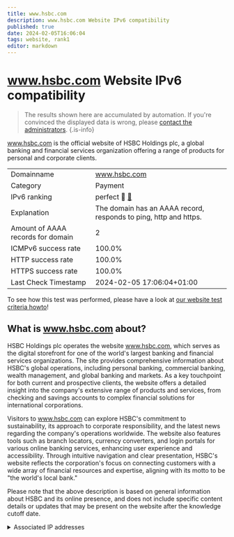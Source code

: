 ```yaml
---
title: www.hsbc.com
description: www.hsbc.com Website IPv6 compatibility
published: true
date: 2024-02-05T16:06:04
tags: website, rank1
editor: markdown
---
```


# www.hsbc.com Website IPv6 compatibility

> The results shown here are accumulated by automation. If you're convinced the displayed data is wrong, please [contact the administrators](/howto/chat). 
{.is-info}

www.hsbc.com is the official website of HSBC Holdings plc, a global banking and financial services organization offering a range of products for personal and corporate clients.


|   |   |
| - | - |
| Domainname | www.hsbc.com
| Category | Payment |
| IPv6 ranking | perfect :1st_place_medal: [🔗](/howto/ranking) |
| Explanation | The domain has an AAAA record, responds to ping, http and https. |
| Amount of AAAA records for domain | 2 |
| ICMPv6 success rate | 100.0%|
| HTTP success rate | 100.0% |
| HTTPS success rate | 100.0% |
| Last Check Timestamp | 2024-02-05 17:06:04+01:00 |

To see how this test was performed, please have a look at [our website test criteria howto](/howto/testcriteria/website)!


## What is www.hsbc.com about?
HSBC Holdings plc operates the website www.hsbc.com, which serves as the digital storefront for one of the world's largest banking and financial services organizations. The site provides comprehensive information about HSBC's global operations, including personal banking, commercial banking, wealth management, and global banking and markets. As a key touchpoint for both current and prospective clients, the website offers a detailed insight into the company's extensive range of products and services, from checking and savings accounts to complex financial solutions for international corporations.

Visitors to www.hsbc.com can explore HSBC's commitment to sustainability, its approach to corporate responsibility, and the latest news regarding the company's operations worldwide. The website also features tools such as branch locators, currency converters, and login portals for various online banking services, enhancing user experience and accessibility. Through intuitive navigation and clear presentation, HSBC's website reflects the corporation's focus on connecting customers with a wide array of financial resources and expertise, aligning with its motto to be "the world's local bank."

Please note that the above description is based on general information about HSBC and its online presence, and does not include specific content details or updates that may be present on the website after the knowledge cutoff date.



<details>
<summary>Associated IP addresses</summary>

2a02:26f0:280:9::213:7a24

2a02:26f0:280:9::213:7a2b

</details>
